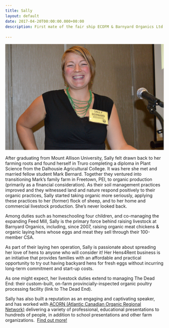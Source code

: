 ```yaml
---
title: Sally
layout: default
date: 2017-04-20T00:00:00.000+00:00
description: First mate of the fair ship ECOFM & Barnyard Organics Ltd.

---
```

<img class="image left" src="/images/speaking-sally.jpg">

After graduating from Mount Allison University, Sally felt drawn back to her farming roots and found herself in Truro completing a diploma in Plant Science from the Dalhousie Agricultural College.  It was here she met and married fellow student Mark Bernard.  Together they ventured into transitioning Mark’s family farm in Freetown, PEI, to organic production (primarily as a financial consideration).  As their soil management practices improved and they witnessed land and nature respond positively to their organic practices, Sally started taking organic more seriously, applying these practices to her (former) flock of sheep, and to her home and commercial livestock production. She’s never looked back.

Among duties such as homeschooling four children, and co-managing the expanding Feed Mill, Sally is the primary force behind raising livestock at Barnyard Organics, including, since 2007, raising organic meat chickens & organic laying hens whose eggs and meat they sell through their 100-member CSA.

As part of their laying hen operation, Sally is passionate about spreading her love of hens to anyone who will consider it! Her Hens4Rent business is an initiative that provides families with an affordable and practical opportunity to try out having backyard hens for fresh eggs without incurring long-term commitment and start-up costs.

As one might expect, her livestock duties extend to managing The Dead End:  their custom-built, on-farm provincially-inspected organic poultry processing facility (link to The Dead End).

Sally has also built a reputation as an engaging and captivating speaker, and has worked with [ACORN (Atlantic Canadian Organic Regional Network)](acornorganic.org) delivering a variety of professional, educational presentations to hundreds of people, in addition to school presentations and other farm organizations.  [Find out more!](https://barnyardorganics.com/public-speaking-workshops/)